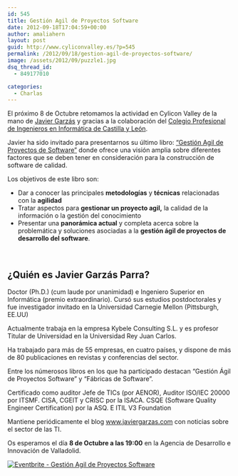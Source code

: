 ```yaml
---
id: 545
title: Gestión Agil de Proyectos Software
date: 2012-09-18T17:04:59+00:00
author: amaliahern
layout: post
guid: http://www.cyliconvalley.es/?p=545
permalink: /2012/09/18/gestion-agil-de-proyectos-software/
image: /assets/2012/09/puzzle1.jpg
dsq_thread_id:
  - 849177010

categories:
  - Charlas
---
```

El próximo 8 de Octubre retomamos la actividad en Cylicon Valley de la mano de <a href="https://twitter.com/jgarzas" target="_blank" rel="nofollow">Javier Garzás</a> y gracias a la colaboración del <a href="http://www.cpiicyl.org/" target="_blank" rel="nofollow">Colegio Profesional de Ingenieros en Informática de Castilla y León</a>.

Javier ha sido invitado para presentarnos su último libro: <a href="http://www.javiergarzas.com/" target="_blank" rel="nofollow">&#8220;Gestión Agil de Proyectos de Software&#8221;</a> donde ofrece una visión amplia sobre diferentes factores que se deben tener en consideración para la construcción de software de calidad.

Los objetivos de este libro son:

  * Dar a conocer las principales **metodologías** y **técnicas** relacionadas con la **agilidad**
  * Tratar aspectos para **gestionar un proyecto agil,** la calidad de la información o la gestión del conocimiento
  * Presentar una **panorámica actual** y completa acerca sobre la problemática y soluciones asociadas a la **gestión ágil de proyectos de desarrollo del software**.

&nbsp;

<div>
  <h2>
    ¿Quién es Javier Garzás Parra?
  </h2>
</div>

<div>
  <p>
    Doctor (Ph.D.) (cum laude por unanimidad) e Ingeniero Superior en Informática (premio extraordinario). Cursó sus estudios postdoctorales y fue investigador invitado en la Universidad Carnegie Mellon (Pittsburgh, EE.UU)
  </p>
  
  <p>
    Actualmente trabaja en la empresa Kybele Consulting S.L. y es profesor Titular de Universidad en la Universidad Rey Juan Carlos.
  </p>
  
  <p>
    Ha trabajado para más de 55 empresas, en cuatro países, y dispone de más de 80 publicaciones en revistas y conferencias del sector.
  </p>
  
  <p>
    Entre los númerosos libros en los que ha participado destacan &#8220;Gestión Ágil de Proyectos Software&#8221; y &#8220;Fábricas de Software&#8221;.
  </p>
  
  <p>
    Certificado como auditor Jefe de TICs (por AENOR), Auditor ISO/IEC 20000 por ITSMF. CISA, CGEIT y CRISC por la ISACA. CSQE (Software Quality Engineer Certification) por la ASQ. E ITIL V3 Foundation
  </p>
  
  <p>
    Mantiene periódicamente el blog <a href="http://www.javiergarzas.com/" rel="nofollow">www.javiergarzas.com</a> con noticias sobre el sector de las TI.
  </p>
</div>

<div>
  <p>
    Os esperamos el día <strong>8 de Octubre a las 19:00</strong> en la Agencia de Desarrollo e Innovación de Valladolid.
  </p>
  
  <p>
    <a href="http://www.eventbrite.com/event/3724377714?ref=ebtnebregn" target="_blank" rel="nofollow"><img src="http://www.eventbrite.com/custombutton?eid=3724377714" alt="Eventbrite - Gestión Agil de Proyectos Software" /></a> </div>